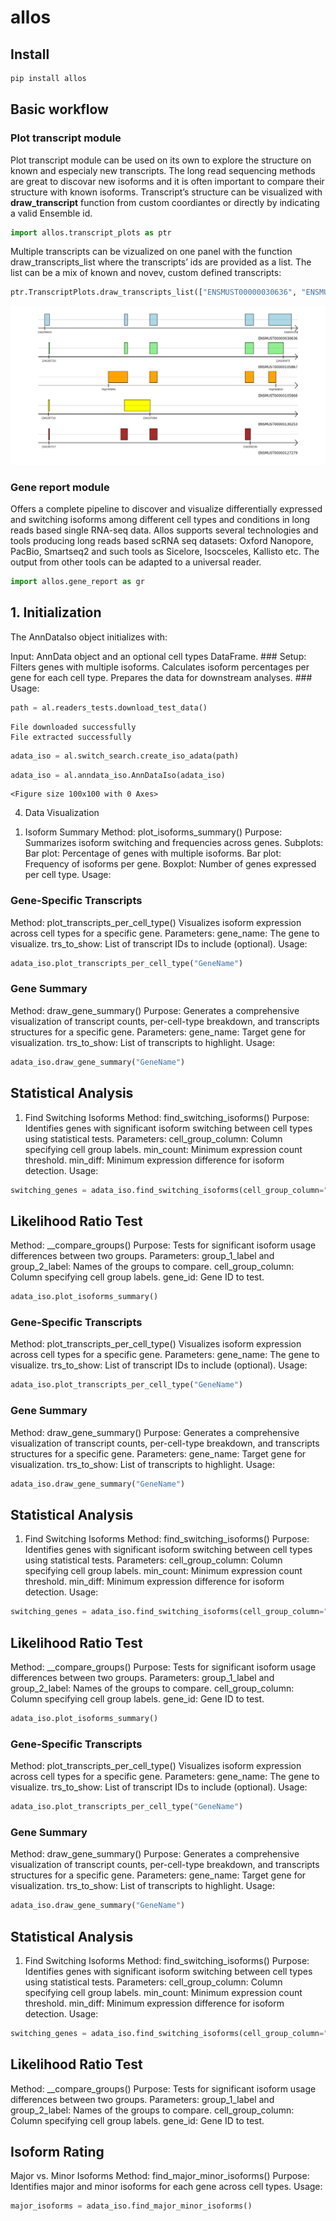 # allos


<!-- WARNING: THIS FILE WAS AUTOGENERATED! DO NOT EDIT! -->

## Install

``` sh
pip install allos
```

## Basic workflow

### Plot transcript module

Plot transcript module can be used on its own to explore the structure
on known and especialy new transcripts. The long read sequencing methods
are great to discovar new isoforms and it is often important to compare
their structure with known isoforms. Transcript’s structure can be
visualized with **draw_transcript** function from custom coordiantes or
directly by indicating a valid Ensemble id.

``` python
import allos.transcript_plots as ptr
```

Multiple transcripts can be vizualized on one panel with the function
draw_transcripts_list where the transcripts’ ids are provided as a list.
The list can be a mix of known and novev, custom defined transcripts:

``` python
ptr.TranscriptPlots.draw_transcripts_list(["ENSMUST00000030636", "ENSMUST00000105867", "ENSMUST00000105868", "ENSMUST00000130253", "ENSMUST00000127279"])
```

![](index_files/figure-commonmark/cell-3-output-1.png)

### Gene report module

Offers a complete pipeline to discover and visualize differentially
expressed and switching isoforms among different cell types and
conditions in long reads based single RNA-seq data. Allos supports
several technologies and tools producing long reads based scRNA seq
datasets: Oxford Nanopore, PacBio, Smartseq2 and such tools as Sicelore,
Isocsceles, Kallisto etc. The output from other tools can be adapted to
a universal reader.

``` python
import allos.gene_report as gr
```

## 1. Initialization

The AnnDataIso object initializes with:

Input: AnnData object and an optional cell types DataFrame. \### Setup:
Filters genes with multiple isoforms. Calculates isoform percentages per
gene for each cell type. Prepares the data for downstream analyses. \###
Usage:

``` python
path = al.readers_tests.download_test_data()
```

    File downloaded successfully
    File extracted successfully

``` python
adata_iso = al.switch_search.create_iso_adata(path)
```

``` python
adata_iso = al.anndata_iso.AnnDataIso(adata_iso)
```

    <Figure size 100x100 with 0 Axes>

4.  Data Visualization

<!-- -->

1.  Isoform Summary Method: plot_isoforms_summary() Purpose: Summarizes
    isoform switching and frequencies across genes. Subplots: Bar plot:
    Percentage of genes with multiple isoforms. Bar plot: Frequency of
    isoforms per gene. Boxplot: Number of genes expressed per cell type.
    Usage:

### Gene-Specific Transcripts

Method: plot_transcripts_per_cell_type() Visualizes isoform expression
across cell types for a specific gene. Parameters: gene_name: The gene
to visualize. trs_to_show: List of transcript IDs to include (optional).
Usage:

``` python
adata_iso.plot_transcripts_per_cell_type("GeneName")
```

### Gene Summary

Method: draw_gene_summary() Purpose: Generates a comprehensive
visualization of transcript counts, per-cell-type breakdown, and
transcripts structures for a specific gene. Parameters: gene_name:
Target gene for visualization. trs_to_show: List of transcripts to
highlight. Usage:

``` python
adata_iso.draw_gene_summary("GeneName")
```

## Statistical Analysis

1.  Find Switching Isoforms Method: find_switching_isoforms() Purpose:
    Identifies genes with significant isoform switching between cell
    types using statistical tests. Parameters: cell_group_column: Column
    specifying cell group labels. min_count: Minimum expression count
    threshold. min_diff: Minimum expression difference for isoform
    detection. Usage:

``` python
switching_genes = adata_iso.find_switching_isoforms(cell_group_column="cell_type")
```

## Likelihood Ratio Test

Method: \_\_compare_groups() Purpose: Tests for significant isoform
usage differences between two groups. Parameters: group_1_label and
group_2_label: Names of the groups to compare. cell_group_column: Column
specifying cell group labels. gene_id: Gene ID to test.

``` python
adata_iso.plot_isoforms_summary()
```

### Gene-Specific Transcripts

Method: plot_transcripts_per_cell_type() Visualizes isoform expression
across cell types for a specific gene. Parameters: gene_name: The gene
to visualize. trs_to_show: List of transcript IDs to include (optional).
Usage:

``` python
adata_iso.plot_transcripts_per_cell_type("GeneName")
```

### Gene Summary

Method: draw_gene_summary() Purpose: Generates a comprehensive
visualization of transcript counts, per-cell-type breakdown, and
transcripts structures for a specific gene. Parameters: gene_name:
Target gene for visualization. trs_to_show: List of transcripts to
highlight. Usage:

``` python
adata_iso.draw_gene_summary("GeneName")
```

## Statistical Analysis

1.  Find Switching Isoforms Method: find_switching_isoforms() Purpose:
    Identifies genes with significant isoform switching between cell
    types using statistical tests. Parameters: cell_group_column: Column
    specifying cell group labels. min_count: Minimum expression count
    threshold. min_diff: Minimum expression difference for isoform
    detection. Usage:

``` python
switching_genes = adata_iso.find_switching_isoforms(cell_group_column="cell_type")
```

## Likelihood Ratio Test

Method: \_\_compare_groups() Purpose: Tests for significant isoform
usage differences between two groups. Parameters: group_1_label and
group_2_label: Names of the groups to compare. cell_group_column: Column
specifying cell group labels. gene_id: Gene ID to test.

``` python
adata_iso.plot_isoforms_summary()
```

### Gene-Specific Transcripts

Method: plot_transcripts_per_cell_type() Visualizes isoform expression
across cell types for a specific gene. Parameters: gene_name: The gene
to visualize. trs_to_show: List of transcript IDs to include (optional).
Usage:

``` python
adata_iso.plot_transcripts_per_cell_type("GeneName")
```

### Gene Summary

Method: draw_gene_summary() Purpose: Generates a comprehensive
visualization of transcript counts, per-cell-type breakdown, and
transcripts structures for a specific gene. Parameters: gene_name:
Target gene for visualization. trs_to_show: List of transcripts to
highlight. Usage:

``` python
adata_iso.draw_gene_summary("GeneName")
```

## Statistical Analysis

1.  Find Switching Isoforms Method: find_switching_isoforms() Purpose:
    Identifies genes with significant isoform switching between cell
    types using statistical tests. Parameters: cell_group_column: Column
    specifying cell group labels. min_count: Minimum expression count
    threshold. min_diff: Minimum expression difference for isoform
    detection. Usage:

``` python
switching_genes = adata_iso.find_switching_isoforms(cell_group_column="cell_type")
```

## Likelihood Ratio Test

Method: \_\_compare_groups() Purpose: Tests for significant isoform
usage differences between two groups. Parameters: group_1_label and
group_2_label: Names of the groups to compare. cell_group_column: Column
specifying cell group labels. gene_id: Gene ID to test.

## Isoform Rating

Major vs. Minor Isoforms Method: find_major_minor_isoforms() Purpose:
Identifies major and minor isoforms for each gene across cell types.
Usage:

``` python
major_isoforms = adata_iso.find_major_minor_isoforms()
```
